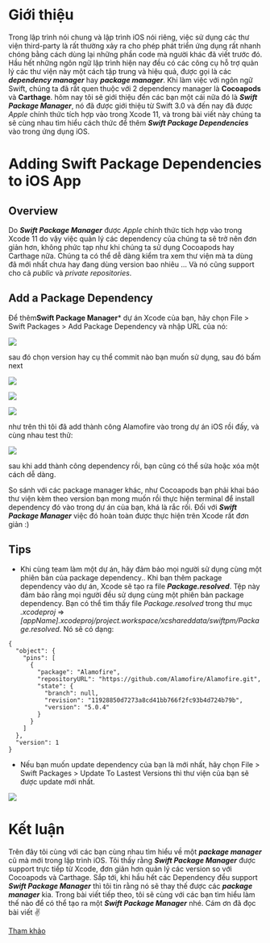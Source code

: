 # Giới thiệu
Trong lập trình nói chung và lập trình iOS nói riêng, việc sử dụng các thư viện third-party là rất thường xảy ra cho phép phát triển ứng dụng rất nhanh chóng bằng cách dùng lại những phần code mà người khác đã viết trước đó. Hầu hết những ngôn ngữ lập trình hiện nay đều có các công cụ hỗ trợ quản lý các thư viện này một cách tập trung và hiệu quả, được gọi là các ***dependency manager*** hay ***package manager***. Khi làm việc với ngôn ngữ Swift, chúng ta đã rất quen thuộc với 2 dependency manager là **Cocoapods** và **Carthage**. hôm nay tôi sẽ giới thiệu đến các bạn một cái nữa đó là ***Swift Package Manager***, nó đã được giới thiệu từ Swift 3.0 và đến nay đã được *Apple* chính thức tích hợp vào trong Xcode 11, và trong bài viết này chúng ta sẽ cùng nhau tìm hiểu cách thức để thêm ***Swift Package Dependencies*** vào trong ứng dụng iOS.
# Adding Swift Package Dependencies to iOS App
## Overview
Do ***Swift Package Manager*** được *Apple* chính thức tích hợp vào trong Xcode 11 do vậy việc quản lý các dependency của chúng ta sẽ trở nên đơn giản hơn, không phức tạp như khi chúng ta sử dụng Cocoapods hay Carthage nữa. Chúng ta có thể dễ dàng kiểm tra xem thư viện mà ta dùng đã mới nhất chưa hay đang dùng version bao nhiêu ... Và nó cũng support cho cả *public* và *private repositories*.
## Add a Package Dependency
Để thêm**Swift Package Manager*** dự án Xcode của bạn, hãy chọn File > Swift Packages > Add Package Dependency và nhập URL của nó:

![](https://images.viblo.asia/4c072ebd-4edf-4f40-90ef-fe10f52e3b78.png)

sau đó chọn version hay cụ thể commit nào bạn muốn sử dụng, sau đó bấm next

![](https://images.viblo.asia/85ab1916-319f-412e-b769-a5a584febb3f.png)

![](https://images.viblo.asia/49a457f7-5cd5-4cdf-bc22-7237a33c8b3d.png)

![](https://images.viblo.asia/731d7b7d-9b2e-40f1-a2a4-34b6018987e4.png)

như trên thì tôi đã add thành công Alamofire vào trong dự án iOS rồi đấy, và cùng nhau test thử:

![](https://images.viblo.asia/6661ceff-1ce6-4bcd-b817-be0a5f12a3fd.png)

sau khi add thành công dependency rồi, bạn cũng có thể sửa hoặc xóa một cách dễ dàng.

So sánh với các package manager khác, như Cocoapods bạn phải khai báo thư viện kèm theo version bạn mong muốn rồi thực hiện terminal để install dependency đó vào trong dự án của bạn, khá là rắc rối. Đối với ***Swift Package Manager***  việc đó hoàn toàn được thực hiện trên Xcode rất đơn giản :)
## Tips
- Khi cùng team làm một dự án, hãy đảm bảo mọi người sử dụng cùng một phiên bản của package dependency.. Khi bạn thêm package dependency vào dự án, Xcode sẽ tạo ra file ***Package.resolved***. Tệp này đảm bảo rằng mọi người đều sử dụng cùng một phiên bản package dependency. Bạn có thể tìm thấy file *Package.resolved*  trong thư mục *.xcodeproj*  => *[appName].xcodeproj/project.workspace/xcshareddata/swiftpm/Package.resolved*. Nó sẽ có dạng:
```
{
  "object": {
    "pins": [
      {
        "package": "Alamofire",
        "repositoryURL": "https://github.com/Alamofire/Alamofire.git",
        "state": {
          "branch": null,
          "revision": "11928850d7273a8cd41bb766f2fc93b4d724b79b",
          "version": "5.0.4"
        }
      }
    ]
  },
  "version": 1
}
```
- Nếu bạn muốn update dependency của bạn là mới nhất, hãy chọn File > Swift Packages > Update To Lastest Versions thì thư viện của bạn sẽ được update mới nhất.

![](https://images.viblo.asia/2f87f415-8319-4528-bfbc-6fa4f355287c.png)

# Kết luận
Trên đây tôi cùng với các bạn cùng nhau tìm hiểu về một ***package manager*** cũ mà mới trong lập trình iOS. Tôi thấy rằng ***Swift Package Manager***  được support trực tiếp từ Xcode, đơn giản hơn quản lý  các version so với Cocoapods và Carthage. Sắp tới, khi hầu hết các Dependency đều support ***Swift Package Manager*** thì tôi tin rằng nó sẽ thay thế được các ***package manager*** kia. 
Trong bài viết tiếp theo, tôi sẽ cùng với các bạn tìm hiểu làm thế nào để có thể tạo ra một ***Swift Package Manager*** nhé. Cám ơn đã đọc bài viết :v: 

[Tham khảo](https://developer.apple.com/documentation/xcode/adding_package_dependencies_to_your_app)